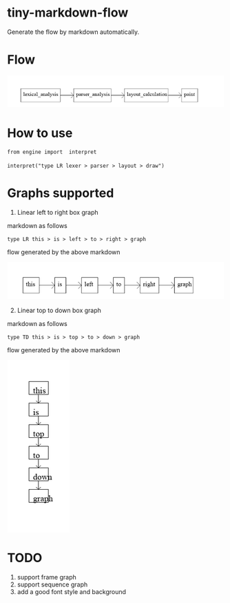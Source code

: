 # tiny-markdown-flow

Generate the flow by markdown automatically. 

# Flow

![image](https://github.com/wenbinhuang9/tiny-markdown-flow/blob/master/lrlayout.jpg)

# How to use

```
from engine import  interpret

interpret("type LR lexer > parser > layout > draw")
```

# Graphs supported

1. Linear left to right box graph

markdown as follows
```
type LR this > is > left > to > right > graph
```
flow generated by the above markdown

![image](https://github.com/wenbinhuang9/tiny-markdown-flow/blob/master/lr.jpg)

2. Linear top to down box graph

markdown as follows

```
type TD this > is > top > to > down > graph
```

flow generated by the above markdown

![image](https://github.com/wenbinhuang9/tiny-markdown-flow/blob/master/td.jpg)




# TODO
1. support frame graph
2. support sequence graph 
3. add a good font style and background 

